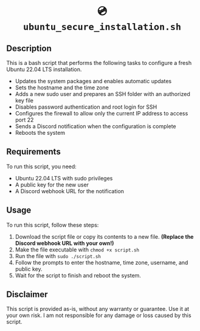 <h1 align="center">💿<br/><code>ubuntu_secure_installation.sh</code></h1>

## Description
This is a bash script that performs the following tasks to configure a fresh Ubuntu 22.04 LTS installation.

- Updates the system packages and enables automatic updates
- Sets the hostname and the time zone
- Adds a new sudo user and prepares an SSH folder with an authorized key file
- Disables password authentication and root login for SSH
- Configures the firewall to allow only the current IP address to access port 22
- Sends a Discord notification when the configuration is complete
- Reboots the system

## Requirements

To run this script, you need:

- Ubuntu 22.04 LTS with sudo privileges
- A public key for the new user
- A Discord webhook URL for the notification

## Usage

To run this script, follow these steps:

1. Download the script file or copy its contents to a new file. **(Replace the Discord webhook URL with your own!)**
2. Make the file executable with `chmod +x script.sh`
3. Run the file with `sudo ./script.sh`
4. Follow the prompts to enter the hostname, time zone, username, and public key.
5. Wait for the script to finish and reboot the system.

## Disclaimer

This script is provided as-is, without any warranty or guarantee. Use it at your own risk. I am not responsible for any damage or loss caused by this script.